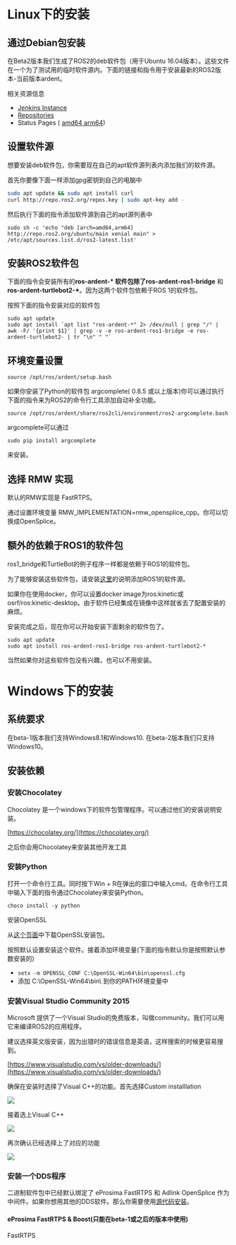 # Linux下的安装

## 通过Debian包安装

在Beta2版本我们生成了ROS2的deb软件包（用于Ubuntu 16.04版本）。这些文件在一个为了测试用的临时软件源内。下面的链接和指令用于安装最新的ROS2版本-当前版本ardent。

相关资源信息

* [Jenkins Instance](http://build.ros2.org/)
* [Repositories](http://repo.ros2.org)
* Status Pages \( [amd64 ](http://repo.ros2.org/status_page/ros_ardent_default.html)[arm64](http://repo.ros2.org/status_page/ros_ardent_uxv8.html)\)

## 设置软件源

想要安装deb软件包，你需要现在自己的apt软件源列表内添加我们的软件源。

首先你要像下面一样添加gpg密钥到自己的电脑中

```bash
sudo apt update && sudo apt install curl
curl http://repo.ros2.org/repos.key | sudo apt-key add -
```

然后执行下面的指令添加软件源到自己的apt源列表中

```
sudo sh -c 'echo "deb [arch=amd64,arm64] http://repo.ros2.org/ubuntu/main xenial main" > /etc/apt/sources.list.d/ros2-latest.list'
```



## 安装ROS2软件包

下面的指令会安装所有的**ros-ardent-\* **软件包除了**ros-ardent-ros1-bridge** 和 **ros-ardent-turtlebot2-\***。因为这两个软件包依赖于ROS 1的软件包。

按照下面的指令安装对应的软件包

    sudo apt update
    sudo apt install `apt list "ros-ardent-*" 2> /dev/null | grep "/" | awk -F/ '{print $1}' | grep -v -e ros-ardent-ros1-bridge -e ros-ardent-turtlebot2- | tr "\n" " "`

## 环境变量设置

```
source /opt/ros/ardent/setup.bash
```

如果你安装了Python的软件包 argcomplete\( 0.8.5 或以上版本\)你可以通过执行下面的指令来为ROS2的命令行工具添加自动补全功能。

```
source /opt/ros/ardent/share/ros2cli/environment/ros2-argcomplete.bash
```

argcomplete可以通过

```
sudo pip install argcomplete
```

来安装。

## 选择 RMW 实现

默认的RMW实现是 FastRTPS。

通过设置环境变量 RMW\_IMPLEMENTATION=rmw\_opensplice\_cpp。你可以切换成OpenSplice。



## 额外的依赖于ROS1的软件包

ros1\_bridge和TurtleBot的例子程序一样都是依赖于ROS1的软件包。

为了能够安装这些软件包，请安装[这里](http://wiki.ros.org/Installation/Ubuntu?distro=kinetic)的说明添加ROS1的软件源。



如果你在使用docker，你可以设置docker image为ros:kinetic或osrf/ros:kinetic-desktop。由于软件已经集成在镜像中这样就省去了配置安装的麻烦。

安装完成之后，现在你可以开始安装下面剩余的软件包了。

```
sudo apt update
sudo apt install ros-ardent-ros1-bridge ros-ardent-turtlebot2-*
```

当然如果你对这些软件包没有兴趣，也可以不用安装。

# Windows下的安装

## 系统要求

在beta-1版本我们支持Windows8.1和Windows10. 在beta-2版本我们只支持Windows10。

## 安装依赖

### 安装Chocolatey

Chocolatey 是一个windows下的软件包管理程序。可以通过他们的安装说明安装。

[https://chocolatey.org/](https://chocolatey.org/)

之后你会用Chocolatey来安装其他开发工具

### 安装Python

打开一个命令行工具。同时按下Win + R在弹出的窗口中输入cmd。在命令行工具中输入下面的指令通过Chocolatey来安装Python。

```
choco install -y python
```

安装OpenSSL

从[这个页面](https://slproweb.com/download/Win64OpenSSL-1_0_2n.exe)中下载OpenSSL安装包。

按照默认设置安装这个软件。接着添加环境变量\(下面的指令默认你是按照默认参数安装的\)

* `setx -m OPENSSL_CONF C:\OpenSSL-Win64\bin\openssl.cfg`
* 添加 C:\OpenSSL-Win64\bin\ 到你的PATH环境变量中

### 安装Visual Studio Community 2015

Microsoft 提供了一个Visual Studio的免费版本，叫做community。我们可以用它来编译ROS2的应用程序。

建议选择英文版安装，因为出错时的错误信息是英语，这样搜索的时候更容易搜到。

[https://www.visualstudio.com/vs/older-downloads/](https://www.visualstudio.com/vs/older-downloads/)

确保在安装时选择了Visual C++的功能。首先选择Custom installlation

![](/assets/import.png)

接着选上Visual C++

![](/assets/install_windows_1.png)

再次确认已经选择上了对应的功能

![](/assets/install_windows_2.png)

### 安装一个DDS程序

二进制软件包中已经默认绑定了 eProsima FastRTPS 和 Adlink OpenSplice 作为中间件。如果你想用其他的DDS软件。那么你需要使用[源代码安装](https://github.com/ros2/ros2/wiki/Windows-Development-Setup)。

#### eProsima FastRTPS & Boost\(只能在beta-1或之后的版本中使用\)

FastRTPS











































